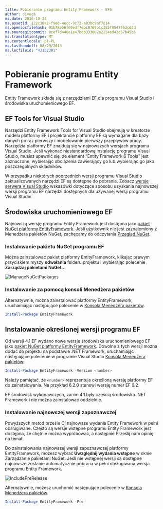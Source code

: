 ```yaml
---
title: Pobieranie programu Entity Framework - EF6
author: divega
ms.date: 2016-10-23
ms.assetid: 122c38a2-f9e8-4ecc-9c72-a83bc9af7814
ms.openlocfilehash: 91b78e56f60edf7ebc8769b1c385f8547f63cd3d
ms.sourcegitcommit: 0cef7d448e1e47bdb333002e2254ed42d57b45b6
ms.translationtype: MT
ms.contentlocale: pl-PL
ms.lasthandoff: 08/29/2018
ms.locfileid: "43152391"
---
```

# <a name="get-entity-framework"></a>Pobieranie programu Entity Framework
Entity Framework składa się z narzędziami EF dla programu Visual Studio i środowiska uruchomieniowego EF.

## <a name="ef-tools-for-visual-studio"></a>EF Tools for Visual Studio

Narzędzi Entity Framework Tools for Visual Studio obejmują w kreatorze modelu platformy EF i projektancie platformy EF są wymagane dla bazy danych po raz pierwszy i modelowanie pierwszy przepływów pracy. Narzędzia platformy EF znajdują się w najnowszych wersjach programu Visual Studio. Jeśli wykonać niestandardową instalację programu Visual Studio, musisz upewnić się, że element "Entity Framework 6 Tools" jest zaznaczone, wybierając obciążenia zawierający go lub wybierając go jako poszczególnych składników.

W przypadku niektórych poprzednich wersji programu Visual Studio zaktualizowanych narzędzi EF są dostępne do pobrania. Zobacz [wersje serwera Visual Studio](~/ef6/what-is-new/visual-studio.md) wskazówki dotyczące sposobu uzyskania najnowszej wersji programu EF narzędzi dostępnych dla używanej wersji programu Visual Studio.

## <a name="ef-runtime"></a>Środowiska uruchomieniowego EF

Najnowszą wersję programu Entity Framework jest dostępna jako [pakiet NuGet platformy EntityFramework](http://nuget.org/packages/EntityFramework/). Jeśli użytkownik nie jest zaznajomiony z Menedżera pakietów NuGet, zachęcamy do odczytania [Przegląd NuGet](https://docs.microsoft.com/nuget/consume-packages/overview-and-workflow).

### <a name="installing-the-ef-nuget-package"></a>Instalowanie pakietu NuGet programu EF

Można zainstalować pakiet platformy EntityFramework, klikając prawym przyciskiem myszy **odwołania** folderu projektu i wybierając polecenie **Zarządzaj pakietami NuGet...**

![ManageNuGetPackages](~/ef6/media/managenugetpackages.png)

### <a name="installing-from-package-manager-console"></a>Instalowanie za pomocą konsoli Menedżera pakietów

Alternatywnie, można zainstalować platformy EntityFramework, uruchamiając następujące polecenie w [Konsola Menedżera pakietów](http://docs.nuget.org/docs/start-here/using-the-package-manager-console).

``` powershell
Install-Package EntityFramework
```

## <a name="installing-a-specific-version-of-ef"></a>Instalowanie określonej wersji programu EF

Od wersji 4.1 EF wydano nowe wersje środowiska uruchomieniowego EF jako [pakiet NuGet platformy EntityFramework](https://www.nuget.org/packages/EntityFramework/). Dowolne z tych wersji można dodać do projektu na podstawie .NET Framework, uruchamiając następujące polecenie w programie Visual Studio [Konsola Menedżera pakietów](http://docs.nuget.org/docs/start-here/using-the-package-manager-console):

``` powershell
Install-Package EntityFramework -Version <number>
```

Należy pamiętać, że `<number>` reprezentuje określoną wersję platformy EF do zainstalowania. Na przykład 6.2.0 stanowi wersję numer EF 6.2.   

EF środowisk wykonawczych, zanim 4.1 były częścią środowiska .NET Framework i nie można zainstalować oddzielnie.

### <a name="installing-the-latest-preview"></a>Instalowanie najnowszej wersji zapoznawczej

Powyższych metod prześle Ci najnowsze wydania Entity Framework w pełni obsługiwane. Często są wersje wstępne programu Entity Framework jest dostępna, że chętnie można wypróbować, a następnie Prześlij nam opinię na temat.

Do zainstalowania najnowszej wersji zapoznawczej platformy EntityFramework, możesz wybrać **Uwzględnij wydania wstępne** w oknie Zarządzanie pakietami NuGet. Jeśli nie wstępnej wersji są dostępne najnowsze zostanie automatycznie pobrana w pełni obsługiwana wersja programu Entity Framework.

![IncludePreRelease](~/ef6/media/includeprerelease.png)

Alternatywnie, możesz uruchomić następujące polecenie w [Konsola Menedżera pakietów](http://docs.nuget.org/docs/start-here/using-the-package-manager-console).

``` powershell
Install-Package EntityFramework -Pre
```
